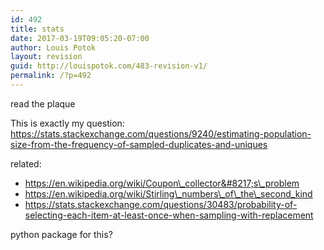```yaml
---
id: 492
title: stats
date: 2017-03-19T09:05:20-07:00
author: Louis Potok
layout: revision
guid: http://louispotok.com/483-revision-v1/
permalink: /?p=492
---
```

read the plaque

This is exactly my question: https://stats.stackexchange.com/questions/9240/estimating-population-size-from-the-frequency-of-sampled-duplicates-and-uniques

related:

  * https://en.wikipedia.org/wiki/Coupon\_collector&#8217;s\_problem
  * https://en.wikipedia.org/wiki/Stirling\_numbers\_of\_the\_second_kind
  * https://stats.stackexchange.com/questions/30483/probability-of-selecting-each-item-at-least-once-when-sampling-with-replacement

python package for this?